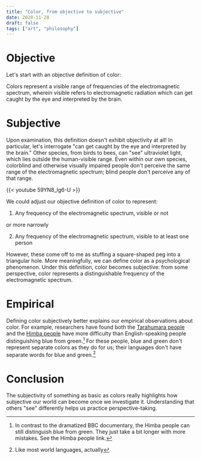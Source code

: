 ```yaml
---
title: "Color, from objective to subjective"
date: 2020-11-28
draft: false
tags: ["art", "philosophy"]
---
```

# Objective
Let's start with an objective definition of color:

Colors represent a visible range of frequencies of the electromagnetic spectrum, wherein visible refers to electromagnetic radiation which can get caught by the eye and interpreted by the brain.
# Subjective
Upon examination, this definition doesn't exhibit objectivity at all! In particular, let's interrogate "can get caught by the eye and interpreted by the brain." Other species, from birds to bees, can "see" ultraviolet light, which lies outside the human-visible range. Even within our own species, colorblind and otherwise visually impaired people don't perceive the same range of the electromagnetic spectrum; blind people don't perceive any of that range.

{{< youtube 59YN8_lg6-U >}}

We could adjust our objective definition of color to represent:
1. Any frequency of the electromagnetic spectrum, visible or not

or more narrowly

2. Any frequency of the electromagnetic spectrum, visible to at least one person

However, these come off to me as stuffing a square-shaped peg into a triangular hole. More meaningfully, we can define color as a psychological phenomenon. Under this definition, color becomes subjective: from some perspective, color represents a distinguishable frequency of the electromagnetic spectrum.
# Empirical
Defining color subjectively better explains our empirical observations about color. For example, researchers have found both the [Tarahumara people](https://www.wired.com/2012/06/the-crayola-fication-of-the-world-how-we-gave-colors-names-and-it-messed-with-our-brains-part-ii/) and the [Himba people](https://languagelog.ldc.upenn.edu/nll/?p=18237) have more difficulty than English-speaking people distinguishing blue from green.[^1] For these people, blue and green don't represent separate colors as they do for us; their languages don't have separate words for blue and green.[^2] 
[^1]: In contrast to the dramatized BBC documentary, the Himba people can still distinguish blue from green. They just take a bit longer with more mistakes. See the Himba people link.
[^2]: Like most world languages, actually
# Conclusion
The subjectivity of something as basic as colors really highlights how subjective our world can become once we investigate it. Understanding that others "see" differently helps us practice perspective-taking.
